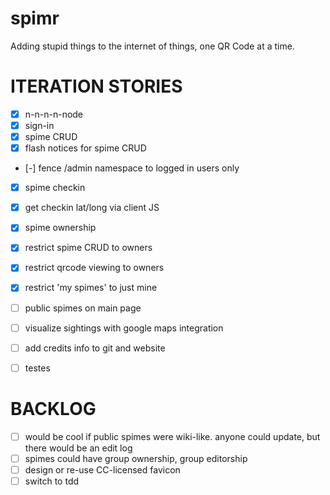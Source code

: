 spimr
=====

Adding stupid things to the internet of things, one QR Code at a time.

ITERATION STORIES
=====

- [x] n-n-n-n-node
- [x] sign-in
- [x] spime CRUD
- [x] flash notices for spime CRUD
- [-] fence /admin namespace to logged in users only
- [x] spime checkin
- [x] get checkin lat/long via client JS
- [x] spime ownership
- [x] restrict spime CRUD to owners
- [x] restrict qrcode viewing to owners
- [x] restrict 'my spimes' to just mine
- [ ] public spimes on main page
- [ ] visualize sightings with google maps integration
- [ ] add credits info to git and website
- [ ] testes


BACKLOG
=====

- [ ] would be cool if public spimes were wiki-like. anyone could update, but there would be an edit log
- [ ] spimes could have group ownership, group editorship
- [ ] design or re-use CC-licensed favicon
- [ ] switch to tdd
